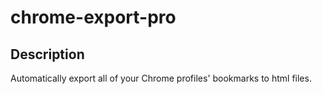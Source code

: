 # chrome-export-pro

## Description

Automatically export all of your Chrome profiles' bookmarks to html files.
